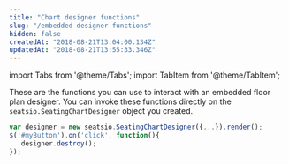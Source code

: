 ```yaml
---
title: "Chart designer functions"
slug: "/embedded-designer-functions"
hidden: false
createdAt: "2018-08-21T13:04:00.134Z"
updatedAt: "2018-08-21T13:55:33.346Z"
---
```


import Tabs from '@theme/Tabs';
import TabItem from '@theme/TabItem';

These are the functions you can use to interact with an embedded floor plan designer. You can invoke these functions directly on the `seatsio.SeatingChartDesigner` object you created.  



```javascript
var designer = new seatsio.SeatingChartDesigner({...}).render();
$('#myButton').on('click', function(){
   designer.destroy();
});
```

